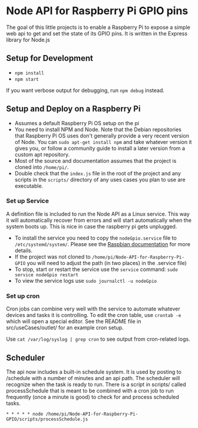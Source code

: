 # Node API for Raspberry Pi GPIO pins

The goal of this little projects is to enable a Raspberry Pi to expose a simple web api to get
and set the state of its GPIO pins. It is written in the Express library for Node.js

## Setup for Development

   * `npm install`
   * `npm start`

If you want verbose output for  debugging, run `npm debug` instead.

## Setup and Deploy on a Raspberry Pi

   * Assumes a default Raspberry Pi OS setup on the pi
   * You need to install NPM and Node. Note that the Debian repositories that Raspberry Pi OS uses don't generally
     provide a very recent version of Node. You can `sudo apt-get install npm` and take whatever version it gives you,
     or follow a community guide to install a later version from a custom apt repository.
   * Most of the source and documentation assumes that the project is cloned into `/home/pi/`.
   * Double check that the `index.js` file in the root of the project and any scripts in the `scripts/` directory of any
     uses cases you plan to use are executable.

### Set up Service

A definition file is included to run the Node API as a Linux service. This way it will automatically recover from errors
and will start automatically when the system boots up. This is nice in case the raspberry pi gets unplugged.

   * To install the service you need to copy the `nodeGpio.service` file to `/etc/systemd/system/`. Please see the
     [Raspbian documentation](https://www.raspberrypi.org/documentation/linux/usage/systemd.md) for more details.
   * If the project was not cloned to `/home/pi/Node-API-for-Raspberry-Pi-GPIO` you will need to adjust the path (in
     two places) in the .service file)
   * To stop, start or restart the service use the `service` command: `sudo service nodeGpio restart`
   * To view the service logs use `sudo journalctl -u nodeGpio`

### Set up cron

Cron jobs can combine very well with the service to automate whatever devices and tasks it is controlling. To edit the
cron table, use `crontab -e` which will open a special editor. See the README file in src/useCases/outlet/ for an
example cron setup.
 
Use `cat /var/log/syslog | grep cron` to see output from cron-related logs.

## Scheduler

The api now includes a built-in schedule system. It is used by posting to /schedule with
a number of minutes and an api path. The scheduler will recognize when the task is ready to run.
There is a script in scripts/ called processSchedule that is meant to be combined with a
cron job to run frequently (once a minute is good) to check for and process scheduled tasks.

`* * * * * node /home/pi/Node-API-for-Raspberry-Pi-GPIO/scripts/processSchedule.js`
